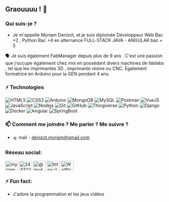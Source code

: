 

## Graouuuu ! :wolf:

### Qui suis-je ?

- Je m'appelle Myriam Denizot, et je suis diplomée Développeur Web Bac +2 , Python Bac +4 en alternance FULL-STACK JAVA - ANGULAR bac + 5 

:speaking_head: Je suis également FabManager depuis plus de 9 ans . C'est une passion que j'occupe également chez moi en possédant divers machines de fablabs , tel que les imprimantes 3D , imprimante résine ou CNC. Egalement formatrice en Arduino pour la GEN pendant 4 ans.


### ⚡ Technologies
![HTML5](https://img.shields.io/badge/-HTML5-E34F26?style=flat-square&logo=html5&logoColor=white)
![CSS3](https://img.shields.io/badge/-CSS3-1572B6?style=flat-square&logo=css3)
![Arduino](https://img.shields.io/badge/-Arduino-blue?style=flat-square&logo=arduino&logoColor=black)
![MongoDB](https://img.shields.io/badge/-MongoDB-brightgreen?style=flat-square&logo=mongodb&logoColor=black)
![MySQL](https://img.shields.io/badge/-MySQL-336791?style=flat-square&logo=mysql&logoColor=white)
![Postman](https://img.shields.io/badge/-Postman-orange?style=flat-square&logo=postman&logoColor=black)
![VueJS](https://img.shields.io/badge/-VueJS-green?style=flat-square&logo=vue.js&logoColor=black)
![JavaScript](https://img.shields.io/badge/-JavaScript-323330?style=flat-square&logo=javascript)
![Nodejs](https://img.shields.io/badge/-Nodejs-303030?style=flat-square&logo=Node.js)
![Git](https://img.shields.io/badge/-Git-3E2C00?style=flat-square&logo=git)
![GitHub](https://img.shields.io/badge/-GitHub-181717?style=flat-square&logo=github)
![Thingiverse](https://img.shields.io/badge/-Thingiverse-blue?style=flat-square&logo=thingiverse&logoColor=white)
![Python](https://img.shields.io/badge/-Python-yellow?style=flat-square&logo=python)
![Django](https://img.shields.io/badge/-Django-darkgreen?style=flat-square&logo=Django)
![Docker](https://img.shields.io/badge/-Docker-blue?style=flat-square&logo=Docker)
![Angular](https://img.shields.io/badge/-Angular-purple?style=flat-square&logo=Angular)
![SpringBoot](https://img.shields.io/badge/-SpringBoot-black?style=flat-square&logo=SpringBoot)


### 📫 Comment me joindre ? Me parler ? Me suivre ?

* :flying_saucer: mail - denizot.myriam@gmail.com


<h3 align="left">Réseau social:</h3>
<p align="left">
<a href="https://linkedin.com/in/mydmoov/" target="blank"><img align="center" src="https://raw.githubusercontent.com/rahuldkjain/github-profile-readme-generator/master/src/images/icons/Social/linked-in-alt.svg" alt="myriam denizot" height="30" width="40" /></a>
<a href="https://stackoverflow.com/users/18356998/my-d" target="blank"><img align="center" src="https://raw.githubusercontent.com/rahuldkjain/github-profile-readme-generator/master/src/images/icons/Social/stack-overflow.svg" alt="24432213" height="30" width="40" /></a>
<a href="https://instagram.com/mydmoov" target="blank"><img align="center" src="https://raw.githubusercontent.com/rahuldkjain/github-profile-readme-generator/master/src/images/icons/Social/instagram.svg" alt="@mydmoov" height="30" width="40" /></a>
 <a href="https://www.youtube.com/channel/UCMcJmWmooIeXKo71MXG6AZQ" target="blank"><img align="center" src="https://raw.githubusercontent.com/rahuldkjain/github-profile-readme-generator/master/src/images/icons/Social/youtube.svg" alt="https://www.youtube.com/channel/ucmcjmwmooiexko71mxg6azq" height="30" width="40" /></a>
<a href="https://discord.gg/nxVXdBjqEY" target="blank"><img align="center" src="https://raw.githubusercontent.com/rahuldkjain/github-profile-readme-generator/master/src/images/icons/Social/discord.svg" alt="Wolfblack#8331" height="30" width="40" /></a>
</p>



### ⚡ Fun fact:

* J'adore la programmation et les jeux vidéos
